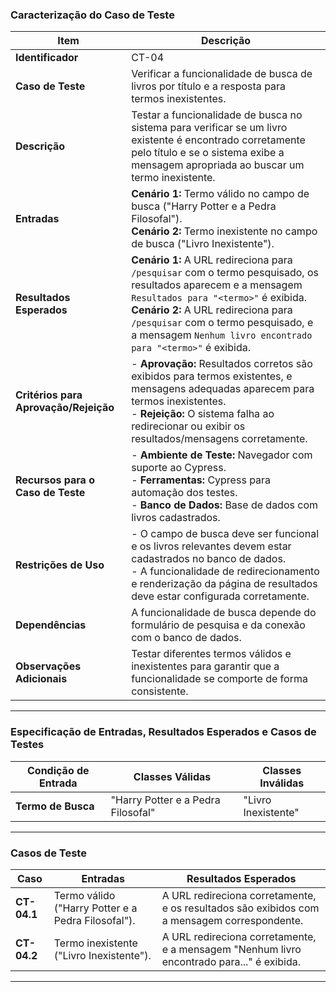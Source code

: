 
### **Caracterização do Caso de Teste**

| **Item**                      | **Descrição**                                                                                      |
|-------------------------------|----------------------------------------------------------------------------------------------------|
| **Identificador**             | CT-04                                                                                             |
| **Caso de Teste**             | Verificar a funcionalidade de busca de livros por título e a resposta para termos inexistentes.    |
| **Descrição**                 | Testar a funcionalidade de busca no sistema para verificar se um livro existente é encontrado corretamente pelo título e se o sistema exibe a mensagem apropriada ao buscar um termo inexistente. |
| **Entradas**                  | **Cenário 1:** Termo válido no campo de busca ("Harry Potter e a Pedra Filosofal"). <br> **Cenário 2:** Termo inexistente no campo de busca ("Livro Inexistente"). |
| **Resultados Esperados**      | **Cenário 1:** A URL redireciona para `/pesquisar` com o termo pesquisado, os resultados aparecem e a mensagem `Resultados para "<termo>"` é exibida. <br> **Cenário 2:** A URL redireciona para `/pesquisar` com o termo pesquisado, e a mensagem `Nenhum livro encontrado para "<termo>"` é exibida. |
| **Critérios para Aprovação/Rejeição** | - **Aprovação:** Resultados corretos são exibidos para termos existentes, e mensagens adequadas aparecem para termos inexistentes. <br> - **Rejeição:** O sistema falha ao redirecionar ou exibir os resultados/mensagens corretamente. |
| **Recursos para o Caso de Teste** | - **Ambiente de Teste:** Navegador com suporte ao Cypress. <br> - **Ferramentas:** Cypress para automação dos testes. <br> - **Banco de Dados:** Base de dados com livros cadastrados. |
| **Restrições de Uso**         | - O campo de busca deve ser funcional e os livros relevantes devem estar cadastrados no banco de dados. <br> - A funcionalidade de redirecionamento e renderização da página de resultados deve estar configurada corretamente. |
| **Dependências**              | A funcionalidade de busca depende do formulário de pesquisa e da conexão com o banco de dados.    |
| **Observações Adicionais**    | Testar diferentes termos válidos e inexistentes para garantir que a funcionalidade se comporte de forma consistente. |

---

### **Especificação de Entradas, Resultados Esperados e Casos de Testes**

| **Condição de Entrada**         | **Classes Válidas**                          | **Classes Inválidas**                    |
|---------------------------------|---------------------------------------------|------------------------------------------|
| **Termo de Busca**              | "Harry Potter e a Pedra Filosofal"          | "Livro Inexistente"                      |

---

### **Casos de Teste**

| **Caso**          | **Entradas**                          | **Resultados Esperados**                                                                 |
|--------------------|---------------------------------------|-----------------------------------------------------------------------------------------|
| **CT-04.1**       | Termo válido ("Harry Potter e a Pedra Filosofal"). | A URL redireciona corretamente, e os resultados são exibidos com a mensagem correspondente. |
| **CT-04.2**       | Termo inexistente ("Livro Inexistente"). | A URL redireciona corretamente, e a mensagem "Nenhum livro encontrado para..." é exibida. |

---
